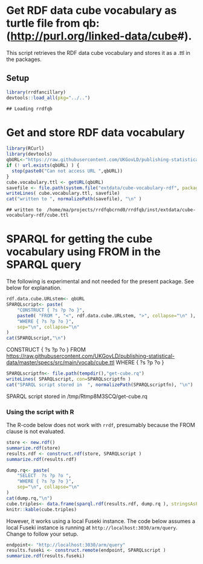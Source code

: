 Get RDF data cube vocabulary as turtle file from qb: (<http://purl.org/linked-data/cube>\#).
============================================================================================

This script retrieves the RDF data cube vocabulary and stores it as a .ttl in the packages.

Setup
-----

``` r
library(rrdfancillary)
devtools::load_all(pkg="../..")
```

    ## Loading rrdfqb

Get and store RDF data vocabulary
=================================

``` r
library(RCurl)
library(devtools)
qbURL<-"https://raw.githubusercontent.com/UKGovLD/publishing-statistical-data/master/specs/src/main/vocab/cube.ttl"
if (! url.exists(qbURL) ) {
  stop(paste0("Can not access URL ",qbURL))
}
cube.vocabulary.ttl <- getURL(qbURL)
savefile <- file.path(system.file("extdata/cube-vocabulary-rdf", package="rrdfqb"), "cube.ttl" )
writeLines( cube.vocabulary.ttl, savefile)
cat("written to ", normalizePath(savefile), "\n" )
```

    ## written to  /home/ma/projects/rrdfqbcrnd0/rrdfqb/inst/extdata/cube-vocabulary-rdf/cube.ttl

SPARQL for getting the cube vocabulary using FROM in the SPARQL query
=====================================================================

The following is experimental and not needed for the present package. See below for explanation.

``` r
rdf.data.cube.URLstem<- qbURL
SPARQLscript<- paste(
    "CONSTRUCT { ?s ?p ?o }",
    paste0( "FROM ", "<", rdf.data.cube.URLstem, ">", collapse="\n" ),
    "WHERE { ?s ?p ?o }",
    sep="\n", collapse="\n"
)
cat(SPARQLscript,"\n")
```

CONSTRUCT { ?s ?p ?o } FROM <https://raw.githubusercontent.com/UKGovLD/publishing-statistical-data/master/specs/src/main/vocab/cube.ttl> WHERE { ?s ?p ?o }

``` r
SPARQLscriptfn<- file.path(tempdir(),"get-cube.rq")
writeLines( SPARQLscript, con=SPARQLscriptfn )
cat("SPARQL script stored in  ", normalizePath(SPARQLscriptfn), "\n")
```

SPARQL script stored in /tmp/Rtmp8M3SCQ/get-cube.rq

### Using the script with R

The R-code below does not work with `rrdf`, presumably because the FROM clause is not evaluated.

``` r
store <- new.rdf()
summarize.rdf(store)
results.rdf <- construct.rdf(store, SPARQLscript )
summarize.rdf(results.rdf)

dump.rq<- paste(
    "SELECT  ?s ?p ?o ",
    "WHERE { ?s ?p ?o }",
    sep="\n", collapse="\n"
)
cat(dump.rq,"\n")
cube.triples<- data.frame(sparql.rdf(results.rdf, dump.rq ), stringsAsFactors=FALSE)
knitr::kable(cube.triples)
```

However, it works using a local Fuseki instance. The code below assumes a local Fuseki instance is running at `http://localhost:3030/arm/query`. Change to follow your setup.

``` r
endpoint<- "http://localhost:3030/arm/query"
results.fuseki <- construct.remote(endpoint, SPARQLscript )
summarize.rdf(results.fuseki)
```
